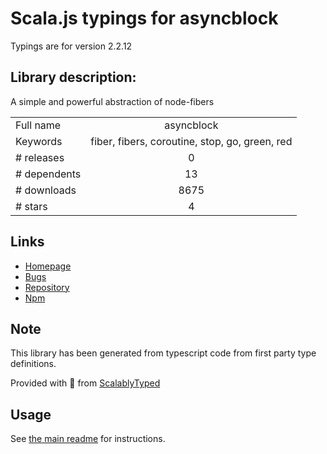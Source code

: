
# Scala.js typings for asyncblock

Typings are for version 2.2.12

## Library description:
A simple and powerful abstraction of node-fibers

|                    |                 |
| ------------------ | :-------------: |
| Full name          | asyncblock |
| Keywords           | fiber, fibers, coroutine, stop, go, green, red |
| # releases         | 0 |
| # dependents       | 13 |
| # downloads        | 8675 |
| # stars            | 4 |

## Links
- [Homepage](https://github.com/scriby/asyncblock)
- [Bugs](https://github.com/scriby/asyncblock/issues)
- [Repository](https://github.com/scriby/asyncblock)
- [Npm](https://www.npmjs.com/package/asyncblock)
    


## Note
This library has been generated from typescript code from first party type definitions.

Provided with :purple_heart: from [ScalablyTyped](https://github.com/oyvindberg/ScalablyTyped)

## Usage
See [the main readme](../../readme.md) for instructions.


